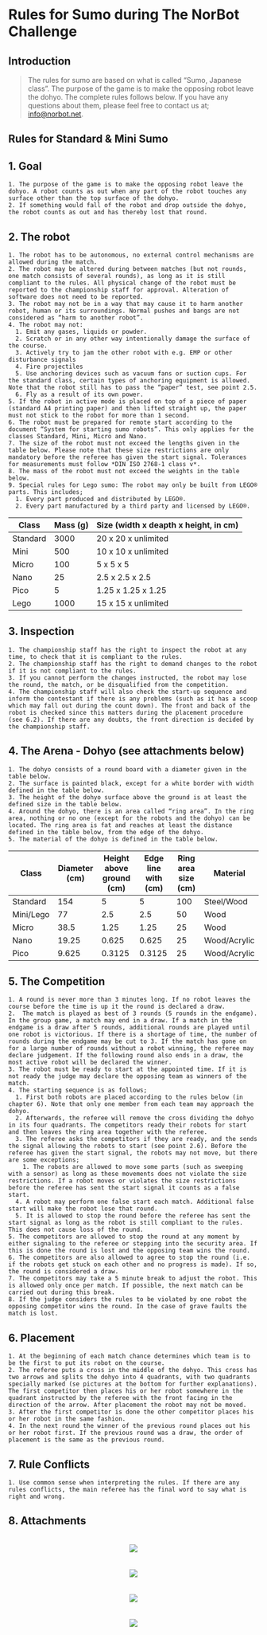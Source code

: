 # Rules for Sumo during The NorBot Challenge

## Introduction
>The rules for sumo are based on what is called “Sumo, Japanese class”. The purpose of the
game is to make the opposing robot leave the dohyo. The complete rules follows below. If you have any questions about them, please feel free to contact us at; info@norbot.net.

## Rules for Standard & Mini Sumo

## 1. Goal
    1. The purpose of the game is to make the opposing robot leave the dohyo. A robot counts as out when any part of the robot touches any surface other than the top surface of the dohyo.
    2. If something would fall of the robot and drop outside the dohyo, the robot counts as out and has thereby lost that round.


## 2. The robot
    1. The robot has to be autonomous, no external control mechanisms are allowed during the match.
    2. The robot may be altered during between matches (but not rounds, one match consists of several rounds), as long as it is still compliant to the rules. All physical change of the robot must be reported to the championship staff for approval. Alteration of software does not need to be reported.
    3. The robot may not be in a way that may cause it to harm another robot, human or its surroundings. Normal pushes and bangs are not considered as “harm to another robot”.
    4. The robot may not:
      1. Emit any gases, liquids or powder.
      2. Scratch or in any other way intentionally damage the surface of the course.
      3. Actively try to jam the other robot with e.g. EMP or other disturbance signals
      4. Fire projectiles
      5. Use anchoring devices such as vacuum fans or suction cups. For the standard class, certain types of anchoring equipment is allowed. Note that the robot still has to pass the “paper” test, see point 2.5.
      6. Fly as a result of its own power.
    5. If the robot in active mode is placed on top of a piece of paper (standard A4 printing paper) and then lifted straight up, the paper must not stick to the robot for more than 1 second.
    6. The robot must be prepared for remote start according to the document “System for starting sumo robots”. This only applies for the classes Standard, Mini, Micro and Nano.
    7. The size of the robot must not exceed the lengths given in the table below. Please note that these size restrictions are only mandatory before the referee has given the start signal. Tolerances for measurements must follow *DIN ISO 2768-1 class v*.
    8. The mass of the robot must not exceed the weights in the table below.
    9. Special rules for Lego sumo: The robot may only be built from LEGO® parts. This includes;
      1. Every part produced and distributed by LEGO®.
      2. Every part manufactured by a third party and licensed by LEGO®.

  Class    | Mass (g) | Size (width x deapth x height, in cm)
  -------- | -------- | ------------------------------------
  Standard | 3000     | 20 x 20 x unlimited
  Mini     | 500      | 10 x 10 x unlimited
  Micro    | 100      | 5 x 5 x 5
  Nano     | 25       | 2.5 x 2.5 x 2.5
  Pico     | 5        | 1.25 x 1.25 x 1.25
  Lego     | 1000     | 15 x 15 x unlimited    


## 3. Inspection
    1. The championship staff has the right to inspect the robot at any time, to check that it is compliant to the rules.
    2. The championship staff has the right to demand changes to the robot if it is not compliant to the rules.
    3. If you cannot perform the changes instructed, the robot may lose the round, the match, or be disqualified from the competition.
    4. The championship staff will also check the start-up sequence and inform the contestant if there is any problems (such as it has a scoop which may fall out during the count down). The front and back of the robot is checked since this matters during the placement procedure (see 6.2). If there are any doubts, the front direction is decided by the championship staff.

## 4. The Arena - Dohyo (see attachments below)
    1. The dohyo consists of a round board with a diameter given in the table below.
    2. The surface is painted black, except for a white border with width defined in the table below.
    3. The height of the dohyo surface above the ground is at least the defined size in the table below.
    4. Around the dohyo, there is an area called “ring area”. In the ring area, nothing or no one (except for the robots and the dohyo) can be located. The ring area is fat and reaches at least the distance defined in the table below, from the edge of the dohyo.
    5. The material of the dohyo is defined in the table below.

Class     | Diameter (cm) | Height above ground (cm) | Edge line with (cm) | Ring area size (cm) | Material
--------- | ------------- | ------------------------ |---------------------| --------------------|---------
Standard  | 154           | 5                        | 5                   | 100                 | Steel/Wood
Mini/Lego | 77            | 2.5                      | 2.5                 | 50                  | Wood
Micro     | 38.5          | 1.25                     | 1.25                | 25                  | Wood
Nano      | 19.25         | 0.625                    | 0.625               | 25                  | Wood/Acrylic
Pico      | 9.625         | 0.3125                   | 0.3125              | 25                  | Wood/Acrylic

## 5. The Competition
    1. A round is never more than 3 minutes long. If no robot leaves the course before the time is up it the round is declared a draw.
    2.  The match is played as best of 3 rounds (5 rounds in the endgame). In the group game, a match may end in a draw. If a match in the endgame is a draw after 5 rounds, additional rounds are played until one robot is victorious. If there is a shortage of time, the number of rounds during the endgame may be cut to 3. If the match has gone on for a large number of rounds without a robot winning, the referee may declare judgement. If the following round also ends in a draw, the most active robot will be declared the winner.
    3. The robot must be ready to start at the appointed time. If it is not ready the judge may declare the opposing team as winners of the match.
    4. The starting sequence is as follows;
      1. First both robots are placed according to the rules below (in chapter 6). Note that only one member from each team may approach the dohyo.
      2. Afterwards, the referee will remove the cross dividing the dohyo in its four quadrants. The competitors ready their robots for start and then leaves the ring area together with the referee.
      3. The referee asks the competitors if they are ready, and the sends the signal allowing the robots to start (see point 2.6). Before the referee has given the start signal, the robots may not move, but there are some exceptions;
        1. The robots are allowed to move some parts (such as sweeping with a sensor) as long as these movements does not violate the size restrictions. If a robot moves or violates the size restrictions before the referee has sent the start signal it counts as a false start.
      4. A robot may perform one false start each match. Additional false start will make the robot lose that round.
      5. It is allowed to stop the round before the referee has sent the start signal as long as the robot is still compliant to the rules. This does not cause loss of the round.
    5. The competitors are allowed to stop the round at any moment by either signaling to the referee or stepping into the security area. If this is done the round is lost and the opposing team wins the round.
    6. The competitors are also allowed to agree to stop the round (i.e. if the robots get stuck on each other and no progress is made). If so, the round is considered a draw.
    7. The competitors may take a 5 minute break to adjust the robot. This is allowed only once per match. If possible, the next match can be carried out during this break.
    8. If the judge considers the rules to be violated by one robot the opposing competitor wins the round. In the case of grave faults the match is lost.

## 6. Placement
    1. At the beginning of each match chance determines which team is to be the first to put its robot on the course.
    2. The referee puts a cross in the middle of the dohyo. This cross has two arrows and splits the dohyo into 4 quadrants, with two quadrants specially marked (se pictures at the bottom for further explanations). The first competitor then places his or her robot somewhere in the quadrant instructed by the referee with the front facing in the direction of the arrow. After placement the robot may not be moved.
    3. After the first competitor is done the other competitor places his or her robot in the same fashion.
    4. In the next round the winner of the previous round places out his or her robot first. If the previous round was a draw, the order of placement is the same as the previous round.

## 7. Rule Conflicts
    1. Use common sense when interpreting the rules. If there are any rules conflicts, the main referee has the final word to say what is right and wrong.

## 8. Attachments

<div align="center">
   <br>
  <img src="Conceptual_picture_of_placement.png"><br><br>
</div>

<div align="center">
   <br>
  <img src="Dohyo_side.png"><br><br>
</div>

<div align="center">
   <br>
  <img src="Dohyo_top.png"><br><br>
</div>

<div align="center">
   <br>
  <img src="Dohyo_small_side.png"><br><br>
</div>
